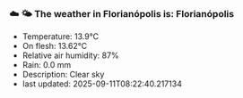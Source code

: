 ### ☁️ 🌤️  The weather in Florianópolis is: Florianópolis

- Temperature: 13.9°C
- On flesh: 13.62°C
- Relative air humidity: 87%
- Rain: 0.0 mm
- Description: Clear sky
- last updated: 2025-09-11T08:22:40.217134
